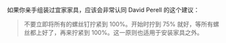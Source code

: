 如果你亲手组装过宜家家具，应该会非常认同 David Perell 的这个建议：

> 不要立即将所有的螺丝钉拧紧到 100%。开始时拧到 75% 就好，等所有螺丝都上好了，再来拧紧到 100%。这一原则也适用于安装家具之外。